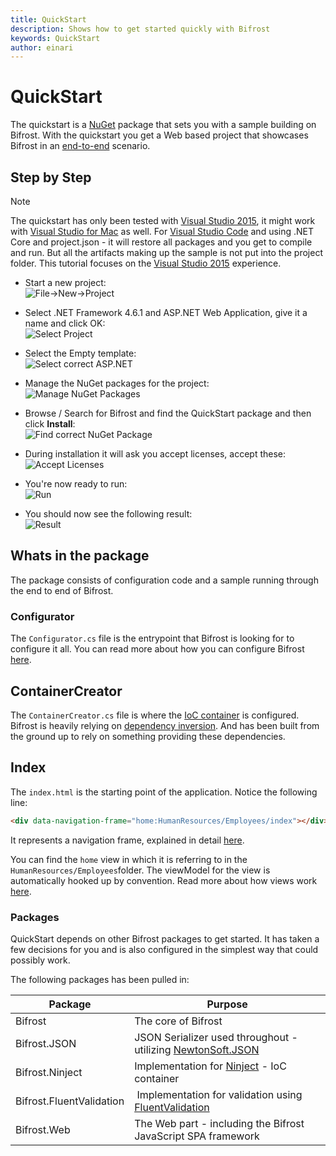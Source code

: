 ```yaml
---
title: QuickStart
description: Shows how to get started quickly with Bifrost
keywords: QuickStart
author: einari
---
```


# QuickStart

The quickstart is a [NuGet](https://nuget.org) package that sets you with a sample building on Bifrost.
With the quickstart you get a Web based project that showcases Bifrost in an [end-to-end](end_to_end.md) scenario.

## Step by Step

> [!Note]
> The quickstart has only been tested with [Visual Studio 2015](https://www.visualstudio.com),
> it might work with [Visual Studio for Mac](https://www.visualstudio.com/vs/visual-studio-mac/) as well.
> For [Visual Studio Code](https://go.microsoft.com/fwlink/?linkid=838612) and using
> .NET Core and project.json - it will restore all packages and you get to compile and
> run. But all the artifacts making up the sample is not put into the project folder.
> This tutorial focuses on the [Visual Studio 2015](https://www.visualstudio.com) experience.


* Start a new project:  
![File->New->Project](quickstart_images/file_new.png)

* Select .NET Framework 4.6.1 and ASP.NET Web Application, give it a name and click OK:  
![Select Project](quickstart_images/project_selector.png)

* Select the Empty template:  
![Select correct ASP.NET](quickstart_images/asp_net_selector.png)

* Manage the NuGet packages for the project:  
![Manage NuGet Packages](quickstart_images/manage_nuget_packages.png)

* Browse / Search for Bifrost and find the QuickStart package and then click **Install**:  
![Find correct NuGet Package](quickstart_images/find_package.png)

* During installation it will ask you accept licenses, accept these:  
![Accept Licenses](quickstart_images/accept_licenses.png)

* You're now ready to run:  
![Run](quickstart_images/run.png)

* You should now see the following result:  
![Result](quickstart_images/result.png)

## Whats in the package

The package consists of configuration code and a sample running through the end to end of Bifrost.

### Configurator

The `Configurator.cs` file is the entrypoint that Bifrost is looking for to configure it all.
You can read more about how you can configure Bifrost [here](../Backend/configuration.md).

## ContainerCreator

The `ContainerCreator.cs` file is where the [IoC container](https://en.wikipedia.org/wiki/Inversion_of_control) is configured.
Bifrost is heavily relying on [dependency inversion](https://en.wikipedia.org/wiki/Dependency_inversion_principle). And has
been built from the ground up to rely on something providing these dependencies.

## Index

The `index.html` is the starting point of the application. Notice the following line:

```html
<div data-navigation-frame="home:HumanResources/Employees/index"></div>
```

It represents a navigation frame, explained in detail [here](../Frontend/JavaScript/navigation.md).

You can find the `home` view in which it is referring to in the `HumanResources/Employees`folder.
The viewModel for the view is automatically hooked up by convention. Read more about how views work [here](../Frontend/JavaScript/views.md).

### Packages

QuickStart depends on other Bifrost packages to get started. It has taken a few decisions for you and is also configured
in the simplest way that could possibly work.

The following packages has been pulled in:

| Package | Purpose |
| ------- | ------- |
| Bifrost | The core of Bifrost |
| Bifrost.JSON | JSON Serializer used throughout - utilizing [NewtonSoft.JSON](http://www.newtonsoft.com/json) |
| Bifrost.Ninject | Implementation for [Ninject](http://ninject.org/) - IoC container |
| Bifrost.FluentValidation | Implementation for validation using [FluentValidation](https://github.com/JeremySkinner/FluentValidation) |
| Bifrost.Web | The Web part - including the Bifrost JavaScript SPA framework |

